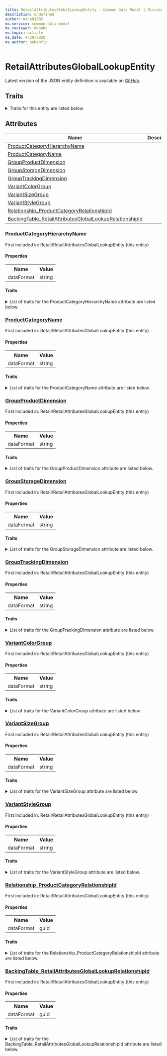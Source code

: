 ```yaml
---
title: RetailAttributesGlobalLookupEntity - Common Data Model | Microsoft Docs
description: undefined
author: nenad1002
ms.service: common-data-model
ms.reviewer: deonhe
ms.topic: article
ms.date: 4/20/2020
ms.author: nebanfic
---
```


# RetailAttributesGlobalLookupEntity

  
 Latest version of the JSON entity definition is available on <a href="https://github.com/Microsoft/CDM/tree/master/schemaDocuments/core/operationsCommon/Entities/Commerce/Retail/RetailAttributesGlobalLookupEntity.cdm.json" target="_blank">GitHub</a>.  

## Traits

<details>
<summary>Traits for this entity are listed below.  
</summary>

**is.CDM.entityVersion**  
  <table><tr><th>Parameter</th><th>Value</th><th>Data type</th><th>Explanation</th></tr><tr><td>versionNumber</td><td>"1.0.0"</td><td>string</td><td>semantic version number of the entity</td></tr></table>

**is.application.releaseVersion**  
  <table><tr><th>Parameter</th><th>Value</th><th>Data type</th><th>Explanation</th></tr><tr><td>releaseVersion</td><td>"10.0.13.0"</td><td>string</td><td>semantic version number of the application introducing this entity</td></tr></table>

</details>

## Attributes

|Name|Description|First Included in Instance|
|---|---|---|
|[ProductCategoryHierarchyName](#ProductCategoryHierarchyName)||<a href="RetailAttributesGlobalLookupEntity.md" target="_blank">Retail/RetailAttributesGlobalLookupEntity</a>|
|[ProductCategoryName](#ProductCategoryName)||<a href="RetailAttributesGlobalLookupEntity.md" target="_blank">Retail/RetailAttributesGlobalLookupEntity</a>|
|[GroupProductDimension](#GroupProductDimension)||<a href="RetailAttributesGlobalLookupEntity.md" target="_blank">Retail/RetailAttributesGlobalLookupEntity</a>|
|[GroupStorageDimension](#GroupStorageDimension)||<a href="RetailAttributesGlobalLookupEntity.md" target="_blank">Retail/RetailAttributesGlobalLookupEntity</a>|
|[GroupTrackingDimension](#GroupTrackingDimension)||<a href="RetailAttributesGlobalLookupEntity.md" target="_blank">Retail/RetailAttributesGlobalLookupEntity</a>|
|[VariantColorGroup](#VariantColorGroup)||<a href="RetailAttributesGlobalLookupEntity.md" target="_blank">Retail/RetailAttributesGlobalLookupEntity</a>|
|[VariantSizeGroup](#VariantSizeGroup)||<a href="RetailAttributesGlobalLookupEntity.md" target="_blank">Retail/RetailAttributesGlobalLookupEntity</a>|
|[VariantStyleGroup](#VariantStyleGroup)||<a href="RetailAttributesGlobalLookupEntity.md" target="_blank">Retail/RetailAttributesGlobalLookupEntity</a>|
|[Relationship_ProductCategoryRelationshipId](#Relationship_ProductCategoryRelationshipId)||<a href="RetailAttributesGlobalLookupEntity.md" target="_blank">Retail/RetailAttributesGlobalLookupEntity</a>|
|[BackingTable_RetailAttributesGlobalLookupRelationshipId](#BackingTable_RetailAttributesGlobalLookupRelationshipId)||<a href="RetailAttributesGlobalLookupEntity.md" target="_blank">Retail/RetailAttributesGlobalLookupEntity</a>|

### <a href=#ProductCategoryHierarchyName name="ProductCategoryHierarchyName">ProductCategoryHierarchyName</a>

First included in: Retail/RetailAttributesGlobalLookupEntity (this entity)  

#### Properties

<table><tr><th>Name</th><th>Value</th></tr><tr><td>dataFormat</td><td>string</td></tr></table>

#### Traits

<details>
<summary>List of traits for the ProductCategoryHierarchyName attribute are listed below.</summary>

**is.dataFormat.character**  
**is.dataFormat.big**  
**is.dataFormat.array**  
**is.dataFormat.character**  
**is.dataFormat.array**  
</details>

### <a href=#ProductCategoryName name="ProductCategoryName">ProductCategoryName</a>

First included in: Retail/RetailAttributesGlobalLookupEntity (this entity)  

#### Properties

<table><tr><th>Name</th><th>Value</th></tr><tr><td>dataFormat</td><td>string</td></tr></table>

#### Traits

<details>
<summary>List of traits for the ProductCategoryName attribute are listed below.</summary>

**is.dataFormat.character**  
**is.dataFormat.big**  
**is.dataFormat.array**  
**is.dataFormat.character**  
**is.dataFormat.array**  
</details>

### <a href=#GroupProductDimension name="GroupProductDimension">GroupProductDimension</a>

First included in: Retail/RetailAttributesGlobalLookupEntity (this entity)  

#### Properties

<table><tr><th>Name</th><th>Value</th></tr><tr><td>dataFormat</td><td>string</td></tr></table>

#### Traits

<details>
<summary>List of traits for the GroupProductDimension attribute are listed below.</summary>

**is.dataFormat.character**  
**is.dataFormat.big**  
**is.dataFormat.array**  
**is.dataFormat.character**  
**is.dataFormat.array**  
</details>

### <a href=#GroupStorageDimension name="GroupStorageDimension">GroupStorageDimension</a>

First included in: Retail/RetailAttributesGlobalLookupEntity (this entity)  

#### Properties

<table><tr><th>Name</th><th>Value</th></tr><tr><td>dataFormat</td><td>string</td></tr></table>

#### Traits

<details>
<summary>List of traits for the GroupStorageDimension attribute are listed below.</summary>

**is.dataFormat.character**  
**is.dataFormat.big**  
**is.dataFormat.array**  
**is.dataFormat.character**  
**is.dataFormat.array**  
</details>

### <a href=#GroupTrackingDimension name="GroupTrackingDimension">GroupTrackingDimension</a>

First included in: Retail/RetailAttributesGlobalLookupEntity (this entity)  

#### Properties

<table><tr><th>Name</th><th>Value</th></tr><tr><td>dataFormat</td><td>string</td></tr></table>

#### Traits

<details>
<summary>List of traits for the GroupTrackingDimension attribute are listed below.</summary>

**is.dataFormat.character**  
**is.dataFormat.big**  
**is.dataFormat.array**  
**is.dataFormat.character**  
**is.dataFormat.array**  
</details>

### <a href=#VariantColorGroup name="VariantColorGroup">VariantColorGroup</a>

First included in: Retail/RetailAttributesGlobalLookupEntity (this entity)  

#### Properties

<table><tr><th>Name</th><th>Value</th></tr><tr><td>dataFormat</td><td>string</td></tr></table>

#### Traits

<details>
<summary>List of traits for the VariantColorGroup attribute are listed below.</summary>

**is.dataFormat.character**  
**is.dataFormat.big**  
**is.dataFormat.array**  
**is.dataFormat.character**  
**is.dataFormat.array**  
</details>

### <a href=#VariantSizeGroup name="VariantSizeGroup">VariantSizeGroup</a>

First included in: Retail/RetailAttributesGlobalLookupEntity (this entity)  

#### Properties

<table><tr><th>Name</th><th>Value</th></tr><tr><td>dataFormat</td><td>string</td></tr></table>

#### Traits

<details>
<summary>List of traits for the VariantSizeGroup attribute are listed below.</summary>

**is.dataFormat.character**  
**is.dataFormat.big**  
**is.dataFormat.array**  
**is.dataFormat.character**  
**is.dataFormat.array**  
</details>

### <a href=#VariantStyleGroup name="VariantStyleGroup">VariantStyleGroup</a>

First included in: Retail/RetailAttributesGlobalLookupEntity (this entity)  

#### Properties

<table><tr><th>Name</th><th>Value</th></tr><tr><td>dataFormat</td><td>string</td></tr></table>

#### Traits

<details>
<summary>List of traits for the VariantStyleGroup attribute are listed below.</summary>

**is.dataFormat.character**  
**is.dataFormat.big**  
**is.dataFormat.array**  
**is.dataFormat.character**  
**is.dataFormat.array**  
</details>

### <a href=#Relationship_ProductCategoryRelationshipId name="Relationship_ProductCategoryRelationshipId">Relationship_ProductCategoryRelationshipId</a>

First included in: Retail/RetailAttributesGlobalLookupEntity (this entity)  

#### Properties

<table><tr><th>Name</th><th>Value</th></tr><tr><td>dataFormat</td><td>guid</td></tr></table>

#### Traits

<details>
<summary>List of traits for the Relationship_ProductCategoryRelationshipId attribute are listed below.</summary>

**is.dataFormat.character**  
**is.dataFormat.big**  
**is.dataFormat.array**  
**is.dataFormat.guid**  
**means.identity.entityId**  
**is.linkedEntity.identifier**  
Marks the attribute(s) that hold foreign key references to a linked (used as an attribute) entity. This attribute is added to the resolved entity to enumerate the referenced entities.  <table><tr><th>Parameter</th><th>Value</th><th>Data type</th><th>Explanation</th></tr><tr><td>entityReferences</td><td>empty table</td><td>entity</td><td>a reference to the constant entity holding the list of entity references</td></tr></table>

**is.dataFormat.guid**  
**is.dataFormat.character**  
**is.dataFormat.array**  
</details>

### <a href=#BackingTable_RetailAttributesGlobalLookupRelationshipId name="BackingTable_RetailAttributesGlobalLookupRelationshipId">BackingTable_RetailAttributesGlobalLookupRelationshipId</a>

First included in: Retail/RetailAttributesGlobalLookupEntity (this entity)  

#### Properties

<table><tr><th>Name</th><th>Value</th></tr><tr><td>dataFormat</td><td>guid</td></tr></table>

#### Traits

<details>
<summary>List of traits for the BackingTable_RetailAttributesGlobalLookupRelationshipId attribute are listed below.</summary>

**is.dataFormat.character**  
**is.dataFormat.big**  
**is.dataFormat.array**  
**is.dataFormat.guid**  
**means.identity.entityId**  
**is.linkedEntity.identifier**  
Marks the attribute(s) that hold foreign key references to a linked (used as an attribute) entity. This attribute is added to the resolved entity to enumerate the referenced entities.  <table><tr><th>Parameter</th><th>Value</th><th>Data type</th><th>Explanation</th></tr><tr><td>entityReferences</td><td><table><tr><th>entityReference</th><th>attributeReference</th></tr><tr><td><a href="../../../Tables/Commerce/Retail/Miscellaneous/RetailAttributesGlobalLookup.md" target="_blank">/core/operationsCommon/Tables/Commerce/Retail/Miscellaneous/RetailAttributesGlobalLookup.cdm.json/RetailAttributesGlobalLookup</a></td><td><a href="../../../Tables/Commerce/Retail/Miscellaneous/RetailAttributesGlobalLookup.md#RecId" target="_blank">RecId</a></td></tr></table></td><td>entity</td><td>a reference to the constant entity holding the list of entity references</td></tr></table>

**is.dataFormat.guid**  
**is.dataFormat.character**  
**is.dataFormat.array**  
</details>
